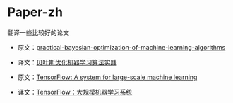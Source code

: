 # Paper-zh
翻译一些比较好的论文

- 原文：[practical-bayesian-optimization-of-machine-learning-algorithms](http://papers.nips.cc/paper/4522-practical-bayesian-optimization-of-machine-learning-algorithms.pdf)
- 译文：[贝叶斯优化机器学习算法实践](0-practical-bayesian-optimization-of-machine-learning-algorithms.md)

- 原文：[TensorFlow: A system for large-scale machine learning](http://arxiv.org/pdf/1605.08695v2.pdf)
- 译文：[TensorFlow：大规模机器学习系统](http://www.jianshu.com/p/65dc64e4c81f)

